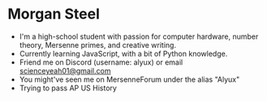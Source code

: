 # Morgan Steel #

+ I'm a high-school student with passion for computer hardware, number theory, Mersenne primes, and creative writing.
+ Currently learning JavaScript, with a bit of Python knowledge.
+ Friend me on Discord (username: alyux) or email scienceyeah01@gmail.com
+ You might've seen me on MersenneForum under the alias "Alyux"
+ Trying to pass AP US History
